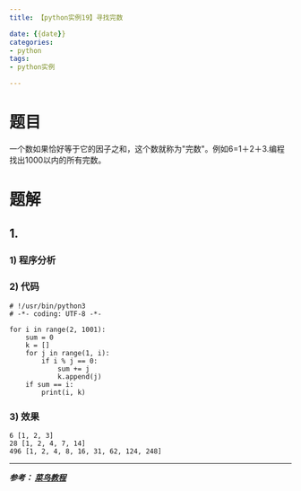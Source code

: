 ```yaml
---
title: 【python实例19】寻找完数

date: {{date}}
categories:
- python
tags:
- python实例

---
```

# 题目
一个数如果恰好等于它的因子之和，这个数就称为"完数"。例如6=1＋2＋3.编程找出1000以内的所有完数。

# 题解
## 1.
### 1) 程序分析
### 2) 代码

```
# !/usr/bin/python3
# -*- coding: UTF-8 -*-

for i in range(2, 1001):
    sum = 0
    k = []
    for j in range(1, i):
        if i % j == 0:
            sum += j
            k.append(j)
    if sum == i:
        print(i, k)

```

### 3) 效果
```
6 [1, 2, 3]
28 [1, 2, 4, 7, 14]
496 [1, 2, 4, 8, 16, 31, 62, 124, 248]
```


---
***参考：
[菜鸟教程](https://www.runoob.com/python/python-100-examples.html)***
